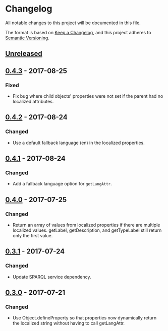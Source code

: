 # Changelog

All notable changes to this project will be documented in this file.

The format is based on [Keep a Changelog](http://keepachangelog.com/),
and this project adheres to [Semantic Versioning](http://semver.org/).

## [Unreleased]

## [0.4.3] - 2017-08-25

### Fixed
- Fix bug where child objects' properties were not set if the parent had no localized attributes.

## [0.4.2] - 2017-08-24

### Changed
- Use a default fallback language (en) in the localized properties.

## [0.4.1] - 2017-08-24

### Changed
- Add a fallback language option for `getLangAttr`.

## [0.4.0] - 2017-07-25

### Changed
- Return an array of values from localized properties if there are multiple localized values.
  getLabel, getDescription, and getTypeLabel still return only the first value.

## [0.3.1] - 2017-07-24

### Changed
- Update SPARQL service dependency.

## [0.3.0] - 2017-07-21

### Changed
- Use Object.defineProperty so that properties now dynamically return the localized
  string without having to call getLangAttr.

[Unreleased]: https://github.com/SemanticComputing/angular-paging-sparql-service/compare/0.4.3...HEAD
[0.4.3]: https://github.com/SemanticComputing/angular-paging-sparql-service/compare/0.4.2...0.4.3
[0.4.2]: https://github.com/SemanticComputing/angular-paging-sparql-service/compare/0.4.1...0.4.2
[0.4.1]: https://github.com/SemanticComputing/angular-paging-sparql-service/compare/0.4.0...0.4.1
[0.4.0]: https://github.com/SemanticComputing/angular-paging-sparql-service/compare/0.3.1...0.4.0
[0.3.1]: https://github.com/SemanticComputing/angular-paging-sparql-service/compare/0.3.0...0.3.1
[0.3.0]: https://github.com/SemanticComputing/angular-paging-sparql-service/compare/0.2.0...0.3.0
